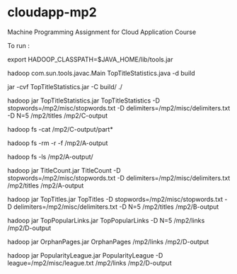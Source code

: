 # cloudapp-mp2
Machine Programming Assignment for Cloud Application Course


To run :

export HADOOP_CLASSPATH=$JAVA_HOME/lib/tools.jar

hadoop com.sun.tools.javac.Main TopTitleStatistics.java -d build

jar -cvf TopTitleStatistics.jar -C build/ ./

hadoop jar TopTitleStatistics.jar TopTitleStatistics -D stopwords=/mp2/misc/stopwords.txt -D delimiters=/mp2/misc/delimiters.txt -D N=5 /mp2/titles /mp2/C-output

hadoop fs -cat /mp2/C-output/part*

hadoop fs -rm -r -f /mp2/A-output

hadoop fs -ls /mp2/A-output/

hadoop jar TitleCount.jar TitleCount -D stopwords=/mp2/misc/stopwords.txt -D delimiters=/mp2/misc/delimiters.txt /mp2/titles /mp2/A-output

hadoop jar TopTitles.jar TopTitles -D stopwords=/mp2/misc/stopwords.txt -D delimiters=/mp2/misc/delimiters.txt -D N=5 /mp2/titles /mp2/B-output


hadoop jar TopPopularLinks.jar TopPopularLinks -D N=5 /mp2/links /mp2/D-output

hadoop jar OrphanPages.jar OrphanPages /mp2/links /mp2/D-output

hadoop jar PopularityLeague.jar PopularityLeague -D league=/mp2/misc/league.txt /mp2/links /mp2/D-output 
